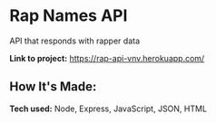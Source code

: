 # Rap Names API
API that responds with rapper data

**Link to project:** https://rap-api-vnv.herokuapp.com/

## How It's Made:

**Tech used:** Node, Express, JavaScript, JSON, HTML
